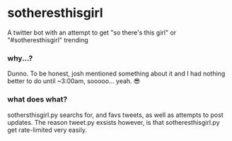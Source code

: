 # sotheresthisgirl
A twitter bot with an attempt to get "so there's this girl" or "#sotheresthisgirl" trending

### why...?
Dunno. To be honest, josh mentioned something about it and I had nothing better to do until ~3:00am, sooooo... yeah. 😎

### what does what?
sothersthisgirl.py searchs for, and favs tweets, as well as attempts to post updates. The reason tweet.py exsists however, is that sotheresthisgirl.py get rate-limited very easily.
